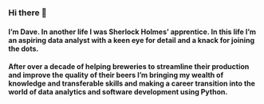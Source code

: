 ### Hi there 👋

#### I’m Dave. In another life I was Sherlock Holmes’ apprentice. In this life I’m an aspiring data analyst with a keen eye for detail and a knack for joining the dots.

#### After over a decade of helping breweries to streamline their production and improve the quality of their beers I’m bringing my wealth of knowledge and transferable skills and making a career transition into the world of data analytics and software development using Python.

<!--
**davemakebeer/davemakebeer** is a ✨ _special_ ✨ repository because its `README.md` (this file) appears on your GitHub profile.

Here are some ideas to get you started:

- 🔭 I’m currently working on ...
- 🌱 I’m currently learning ...
- 👯 I’m looking to collaborate on ...
- 🤔 I’m looking for help with ...
- 💬 Ask me about ...
- 📫 How to reach me: ...
- 😄 Pronouns: ...
- ⚡ Fun fact: ...
-->
